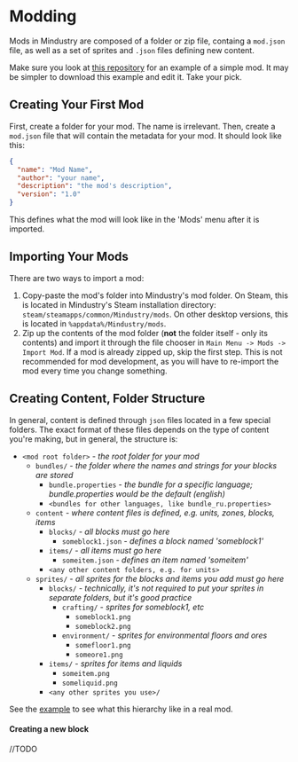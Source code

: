 # Modding

Mods in Mindustry are composed of a folder or zip file, containg a `mod.json` file, as well as a set of sprites and `.json` files defining new content. 

Make sure you look at [this repository](https://github.com/Anuken/ExampleMod) for an example of a simple mod. It may be simpler to download this example and edit it. Take your pick.

## Creating Your First Mod

First, create a folder for your mod. The name is irrelevant.
Then, create a `mod.json` file that will contain the metadata for your mod. It should look like this:

```json
{
  "name": "Mod Name",
  "author": "your name",
  "description": "the mod's description",
  "version": "1.0"
}
```

This defines what the mod will look like in the 'Mods' menu after it is imported.

## Importing Your Mods

There are two ways to import a mod:
1) Copy-paste the mod's folder into Mindustry's mod folder. On Steam, this is located in Mindustry's Steam installation directory: `steam/steamapps/common/Mindustry/mods`. On other desktop versions, this is located in `%appdata%/Mindustry/mods`. 
2) Zip up the contents of the mod folder (**not** the folder itself - only its contents) and import it through the file chooser in `Main Menu -> Mods -> Import Mod`. If a mod is already zipped up, skip the first step. This is not recommended for mod development, as you will have to re-import the mod every time you change something. 

## Creating Content, Folder Structure

In general, content is defined through `json` files located in a few special folders. The exact format of these files depends on the type of content you're making, but in general, the structure is:

- `<mod root folder>` - *the root folder for your mod*
  - `bundles/` - *the folder where the names and strings for your blocks are stored*
    - `bundle.properties` - *the bundle for a specific language; bundle.properties would be the default (english)*
    - `<bundles for other languages, like bundle_ru.properties>`
  - `content` - *where content files is defined, e.g. units, zones, blocks, items*
    - `blocks/` - *all blocks must go here*
      - `someblock1.json` - *defines a block named 'someblock1'*
    - `items/` - *all items must go here*
      - `someitem.json` - *defines an item named 'someitem'*
    - `<any other content folders, e.g. for units>`
  - `sprites/` - *all sprites for the blocks and items you add must go here*
    - `blocks/` - *technically, it's not required to put your sprites in separate folders, but it's good practice*
      - `crafting/` - *sprites for someblock1, etc*
        - `someblock1.png`
        - `someblock2.png`
      - `environment/` - *sprites for environmental floors and ores*
        - `somefloor1.png`
        - `someore1.png`
    - `items/` - *sprites for items and liquids*
      - `someitem.png`
      - `someliquid.png`
    - `<any other sprites you use>/`
 
See the [example](https://github.com/Anuken/ExampleMod) to see what this hierarchy like in a real mod.

#### Creating a new block

//TODO
